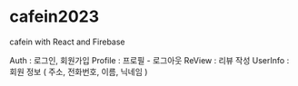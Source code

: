 # cafein2023 

cafein with React and Firebase

Auth : 로그인, 회원가입
Profile : 프로필 - 로그아웃
ReView : 리뷰 작성
UserInfo : 회원 정보 ( 주소, 전화번호, 이름, 닉네임 )
